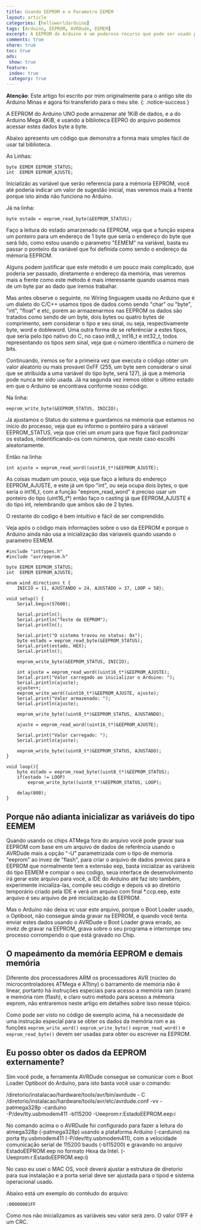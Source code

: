 ```yaml
---
title: Usando EEPROM e o Parametro EEMEM
layout: article
categories: [helloworldarduino]
tags: [Arduino, EEPROM, AVRDude, EEMEM]
excerpt: A EEPROM do Arduino é um poderoso recurso que pode ser usado para armazenar parametros de configuração e ajuste entre cada reinicialização do Arduino ou para recuperar o estado antes de uma queda de energia.
comments: true
share: true
toc: true
ads:
 show: true
feature:
 index: true
 category: true
---
```

**Atenção**: Este artigo foi escrito por mim originalmente para o antigo site 
do Arduino Minas e agora foi transferido para o meu site.
{: .notice-success }
 
A EEPROM do Arduino UNO pode armazenar até 1KiB de dados, e a do Arduino Mega 4KiB, 
e usando a biblioteca EEPRO do arquivo podemos acessar estes dados byte a byte.

Abaixo apresento um código que demonstra a forma mais simples fácil de usar tal biblioteca.

As Linhas:

    byte EEMEM EEPROM_STATUS;
    int  EEMEM EEPROM_AJUSTE;

Inicializão as variável que serão referencia para a mémoria EEPROM, você até poderia indicar um 
valor de sugestão inicial, mas veremos mais a frente porque isto ainda não funciona no Arduíno.

Já na linha:

    byte estado = eeprom_read_byte(&EEPROM_STATUS);

Faço a leitura do estado amarzenado na EEPROM, veja que a função espera um ponteiro para um
endereço de 1 byte que seria o endereço do byte que será lido, como estou usando o parametro
"EEMEM" na variável, basta eu passar o ponteiro da variável que foi definida como sendo o 
endereço da mémoria EEPROM.

Alguns podem justificar que este método é um pouco mais complicado, que poderia ser passado, 
diretamente o endereço da memória, mas veremos mais a frente como este método é mais interessante
quando usamos mais de um byte par ao dado que iremos trabahar.

Mas antes observe o seguinte, no Wiring linguagem usada no Arduino que é um dialeto do C/C++
usamos tipos de dados como sendo "char" ou "byte", "int", "float" e etc, porém ao armazenarmos 
nas EEPROM os dados são tratados como sendo de um byte, dois bytes ou quatro bytes de comprimento, 
sem considerar o tipo e seu sinal, ou seja, respectivamente byte, word e dobleword. Uma outra
forma de se referênciar a estes tipos, que seria pelo tipo nativo do C, no caso int8_t, int16_t e
int32_t, todos representando os tipos sem sinal, veja que o número identifica o número de bits.

Continuando, iremos se for a primeira vez que executa o código obter um valor aleatório ou mais 
provavel 0xFF (255, um byte sem considerar o sinal que se atribuida a uma variável do tipo byte, 
será 127), já que a mémoria pode nunca ter sido usada. Já na segunda vez iremos obter o último
estado em que o Arduino se encontrava conforme nosso código.

Na linha:

    eeprom_write_byte(&EEPROM_STATUS, INICIO);

Já ajustamos o Status do sistema e guardamos na mémoria que estamos no inicio do processo, veja
que eu informo o ponteiro para a váriavel EEPROM_STATUS, veja que criei um _enum_ para que fique
fácil padronizar os estados, indentificando-os com números, que neste caso escolhi aleatoriamente.

Então na linha:

    int ajuste = eeprom_read_word((uint16_t*)&EEPROM_AJUSTE);

As coisas mudam um pouco, veja que faço a leitura do endereço EEPROM_AJUSTE, e este já um tipo "int",
ou seja ocupa dois bytes, o que seria o int16_t, com a função "eeprom_read_word" é preciso usar um
ponteiro do tipo (uint16_t\*) então faço o casting já que EEPROM_AJUSTE é do tipo int, relembrando que
ambos são de 2 bytes.

O restante do codigo é bem intuitivo e fácil de ser comprendido.

Veja após o código mais informações sobre o uso da EEPROM e porque o Arduino ainda não usa a inicialização
das váriaveis quando usando o parametro EEMEM.   


    #include "inttypes.h" 
    #include "avr/eeprom.h" 
    
    byte EEMEM EEPROM_STATUS;
    int  EEMEM EEPROM_AJUSTE;
    
    enum wind_directions_t {
        INICIO = 11, AJUSTANDO = 24, AJUSTADO = 37, LOOP = 58}; 
        
    void setup() {
        Serial.begin(57600);
        
        Serial.println();
        Serial.println("Teste de EEPROM");
        Serial.println();
        
        Serial.print("O sistema travou no status: 0x");
        byte estado = eeprom_read_byte(&EEPROM_STATUS);
        Serial.print(estado, HEX);
        Serial.println();    
        
        eeprom_write_byte(&EEPROM_STATUS, INICIO);
        
        int ajuste = eeprom_read_word((uint16_t*)&EEPROM_AJUSTE);
        Serial.print("Valor carregado ao inicializar o Arduino: ");
        Serial.println(ajuste);
        ajuste++;
        eeprom_write_word((uint16_t*)&EEPROM_AJUSTE, ajuste);
        Serial.print("Valor armazenado: ");
        Serial.println(ajuste);
        
        eeprom_write_byte((uint8_t*)&EEPROM_STATUS, AJUSTANDO);
        
        ajuste = eeprom_read_word((uint16_t*)&EEPROM_AJUSTE);
        
        Serial.print("Valor carregado: ");
        Serial.println(ajuste);
        
        eeprom_write_byte((uint8_t*)&EEPROM_STATUS, AJUSTADO);
    }
    
    void loop(){
        byte estado = eeprom_read_byte((uint8_t*)&EEPROM_STATUS);
        if(estado != LOOP)
            eeprom_write_byte((uint8_t*)&EEPROM_STATUS, LOOP);
        
        delay(800);
    }



## Porque não adianta inicializar as variáveis do tipo EEMEM

Quando usando os chips ATMega fora do arquivo você pode gravar sua EEPROM com base
em um arquivo de dados de referência usando o AVRDude mais a opção "-U" parametrizada
com o tipo de memoria "eeprom" ao invez de "flash", para criar o arquivo de dados
previos para a EEPROM que normalmente tem a extensão eep, basta inicializar as variáveis
do tipo EEMEM e compiar o seu codigo, seua interface de desenvolvimento irá gerar este
arquivo para você, a IDE do Arduíno até faz isto também, experimente inicializa-las,
compile seu código e depois vá ao diretório temporário criado pela IDE e verá um
arquivo com final \*.ccp.eep, este arquivo é seu arquivo de pré inicialização da EEPROM.

Mas o Arduíno não deixa vc usar este arquivo, porque o Boot Loader usado, o Optiboot, não
consegue ainda gravar na EEPROM, e quando você tenta enviar estes dados usando o AVRDude
o Boot Loader grava errado, ao invéz de gravar na EEPROM, grava sobre o seu programa e
interrompe seu processo corrompendo o que está gravado no Chip.

## O mapeámento da memória EEPROM e demais memória

Diferente dos processadores ARM os processadores AVR (núcleo do microcontroladores ATMega 
e ATtiny) o barramento de memória não é linear, portanto há instruções especiais para acesso
a memória ram (sram) e memória rom (flash), e claro outro método para acesso a mémoria eeprom, 
não entraremos neste artigo em detalhes sobre isso nesse tópico.

Como pode ser visto no código de exemplo acima, há a necessidade de uma instrução especial
para se obter os dados da memória rom e as funções `eeprom_write_word()` `eeprom_write_byte()`
`eeprom_read_word()` e `eeprom_read_byte()` devem ser usadas para obter ou escrever na EEPROM. 



## Eu posso obter os dados da EEPROM externamente?

Sim você pode, a ferramenta AVRDude consegue se comunicar com o Boot Loader Optiboot do
Arduíno, para isto basta você usar o comando:

   /diretorio/instalacao/hardware/tools/avr/bin/avrdude - C\
   /diretorio/instalacao/hardware/tools/avr/etc/avrdude.conf -vv -patmega328p -carduino \
   -P/dev/tty.usbmodem411 -b115200 -Ueeprom:r:EstadoEEPROM.eep:i

No comando acima o o AVRDude foi configurado para fazer a leitura do atmega328p (-patmega328p)
usando a plataforma Arduíno (-carduino) na porta tty.usbmodem411 (-P/dev/tty.usbmodem411), com
a velocidade comunicação serial de 115200 bauds (-b115200) e gravando no arquivo
EstadoEEPROM.eep no formato Hexa da Intel. (-Ueeprom:r:EstadoEEPROM.eep:i)

No caso eu usei o MAC OS, você deverá ajustar a estrutura de diretorio para sua instalação e
a porta serial deve ser ajustada para o tipod e sistema operacional usado.

Abaixo está um exemplo do contéudo do arquivo:

    :00000001FF

Como nos não inicializamos as variáveis seu valor será zero. O valor 01FF é um CRC.
